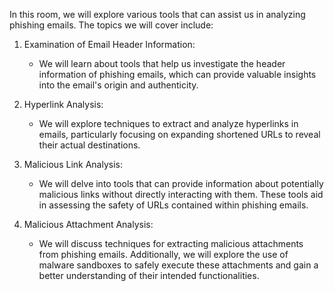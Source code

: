 In this room, we will explore various tools that can assist us in analyzing phishing emails. The topics we will cover include:

1. Examination of Email Header Information:
   - We will learn about tools that help us investigate the header information of phishing emails, which can provide valuable insights into the email's origin and authenticity.

2. Hyperlink Analysis:
   - We will explore techniques to extract and analyze hyperlinks in emails, particularly focusing on expanding shortened URLs to reveal their actual destinations.

3. Malicious Link Analysis:
   - We will delve into tools that can provide information about potentially malicious links without directly interacting with them. These tools aid in assessing the safety of URLs contained within phishing emails.

4. Malicious Attachment Analysis:
   - We will discuss techniques for extracting malicious attachments from phishing emails. Additionally, we will explore the use of malware sandboxes to safely execute these attachments and gain a better understanding of their intended functionalities.

